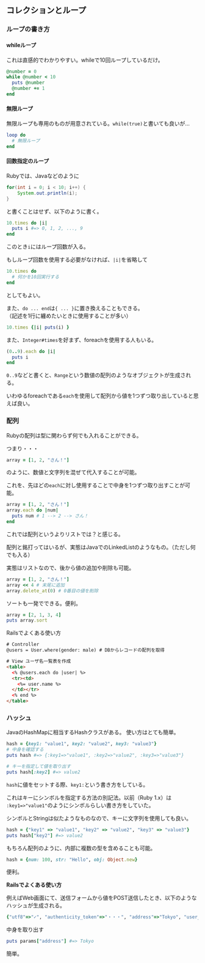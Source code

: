 ## コレクションとループ

### ループの書き方

#### whileループ
これは直感的でわかりやすい。whileで10回ループしているだけ。
```ruby
@number = 0
while @number < 10
  puts @number
  @number += 1
end
```

#### 無限ループ
無限ループも専用のものが用意されている。`while(true)`と書いても良いが…
```ruby
loop do
  # 無限ループ
end
```

#### 回数指定のループ
Rubyでは、Javaなどのように
```java
for(int i = 0; i < 10; i++) {
    System.out.println(i);
}
```
と書くことはせず、以下のように書く。
```ruby
10.times do |i|
  puts i #=> 0, 1, 2, ..., 9
end
```
このとき`i`にはループ回数が入る。

もしループ回数を使用する必要がなければ、`|i|`を省略して
```ruby
10.times do
  # 何かを10回実行する
end
```
としてもよい。

また、`do ... end`は`{ ... }`に置き換えることもできる。  
（記述を1行に纏めたいときに使用することが多い）

```ruby
10.times {|i| puts(i) }
```

また、`Integer#times`を好まず、foreachを使用する人もいる。
```ruby
(0..9).each do |i|
  puts i
end
```

`0..9`などと書くと、`Range`という数値の配列のようなオブジェクトが生成される。

いわゆるforeachである`each`を使用して配列から値を1つずつ取り出していると思えば良い。

### 配列
Rubyの配列は型に関わらず何でも入れることができる。

つまり・・・

```ruby
array = [1, 2, "さん！"]
```

のように、数値と文字列を混ぜて代入することが可能。

これを、先ほどの`each`に対し使用することで中身を1つずつ取り出すことが可能。

```ruby
array = [1, 2, "さん！"]
array.each do |num|
  puts num # 1 --> 2 --> さん！
end
```

これでは配列というよりリストでは？と感じる。

配列と銘打ってはいるが、実態はJavaでのLinkedListのようなもの。（ただし何でも入る）

実態はリストなので、後から値の追加や削除も可能。
```ruby
array = [1, 2, "さん！"]
array << 4 # 末尾に追加
array.delete_at(0) # 0番目の値を削除
```

ソートも一発でできる。便利。
```ruby
array = [2, 1, 3, 4]
puts array.sort
```

Railsでよくある使い方

```html
# Controller
@users = User.where(gender: male) # DBからレコードの配列を取得

# View ユーザ名一覧表を作成
<table>
  <% @users.each do |user| %>
  <tr><td>
    <%= user.name %>
  </td></tr>
  <% end %>
</table>
```

### ハッシュ
JavaのHashMapに相当するHashクラスがある。
使い方はとても簡単。

```ruby
hash = {key1: "value1", key2: "value2", key3: "value3"}
# 中身を確認する
puts hash #=> {:key1=>"value1", :key2=>"value2", :key3=>"value3"}

# キーを指定して値を取り出す
puts hash[:key2] #=> value2
```

`hash`に値をセットする際、`key1:`という書き方をしている。

これはキーにシンボルを指定する方法の別記法。以前（Ruby 1.x）は `:key1=>"value1"`のようにシンボルらしい書き方をしていた。

シンボルとStringは似たようなものなので、キーに文字列を使用しても良い。
```ruby
hash = {"key1" => "value1", "key2" => "value2", "key3" => "value3"}
puts hash["key2"] #=> value2
```

もちろん配列のように、内部に複数の型を含めることも可能。
```ruby
hash = {num: 100, str: "Hello", obj: Object.new}
```
便利。

**Railsでよくある使い方**

例えばWeb画面にて、送信フォームから値をPOST送信したとき、以下のようなハッシュが生成される。
```ruby
{"utf8"=>"✓", "authenticity_token"=>"・・・", "address"=>"Tokyo", "user_name"=>"Taro Yamada", "controller"=>"sample", "action"=>"index"}
```
中身を取り出す
```ruby
puts params["address"] #=> Tokyo
```
簡単。
